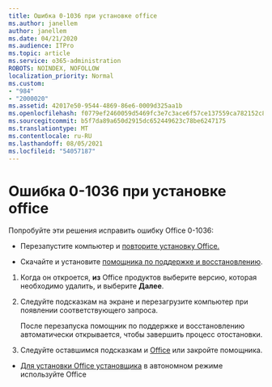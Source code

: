 ```yaml
---
title: Ошибка 0-1036 при установке office
ms.author: janellem
author: janellem
ms.date: 04/21/2020
ms.audience: ITPro
ms.topic: article
ms.service: o365-administration
ROBOTS: NOINDEX, NOFOLLOW
localization_priority: Normal
ms.custom:
- "984"
- "2000020"
ms.assetid: 42017e50-9544-4869-86e6-0009d325aa1b
ms.openlocfilehash: f0779ef2460059d5469fc3e7c3ace6f57ce137559ca782152c8c312eb1a5b07d
ms.sourcegitcommit: b5f7da89a650d2915dc652449623c78be6247175
ms.translationtype: MT
ms.contentlocale: ru-RU
ms.lasthandoff: 08/05/2021
ms.locfileid: "54057187"
---
```

# <a name="error-0-1036-when-installing-office"></a>Ошибка 0-1036 при установке office

Попробуйте эти решения исправить ошибку Office 0-1036:
  
- Перезапустите компьютер и [повторите установку Office.](https://portal.office.com/OLS/MySoftware.aspx)

- Скачайте и установите [помощника по поддержке и восстановлению](https://aka.ms/SARA-OfficeUninstall-Alchemy).

1. Когда он откроется, **из** Office продуктов выберите версию, которая необходимо удалить, и выберите **Далее**.

2. Следуйте подсказкам на экране и перезагрузите компьютер при появлении соответствующего запроса.

    После перезапуска помощник по поддержке и восстановлению автоматически открывается, чтобы завершить процесс отостановки.

3. Следуйте оставшимся подсказкам и [Office](https://portal.office.com/OLS/MySoftware.aspx) или закройте помощника.

- [Для установки Office установщика](https://support.office.com/article/f0a85fe7-118f-41cb-a791-d59cef96ad1c?wt.mc_id=Alchemy_ClientDIA) в автономном режиме используйте Office
